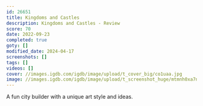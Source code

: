 ```yaml
---
id: 26651
title: Kingdoms and Castles
description: Kingdoms and Castles - Review
score: 70
date: 2022-09-23
completed: true
goty: []
modified_date: 2024-04-17
screenshots: []
tags: []
videos: []
cover: //images.igdb.com/igdb/image/upload/t_cover_big/co1uaa.jpg
image: //images.igdb.com/igdb/image/upload/t_screenshot_huge/mtmnh0xa7nsnv0pvrvtq.jpg
---
```

A fun city builder with a unique art style and ideas.